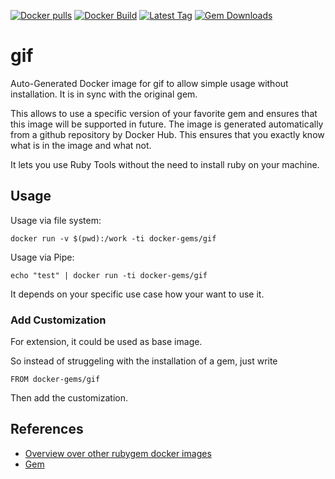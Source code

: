 [![Docker pulls](https://img.shields.io/docker/pulls/rubygem/gif.svg)](https://hub.docker.com/r/rubygem/gif/)
[![Docker Build](https://img.shields.io/docker/automated/rubygem/gif.svg)](https://hub.docker.com/r/rubygem/gif/)
[![Latest Tag](https://img.shields.io/github/tag/docker-rubygem/gif.svg)](https://hub.docker.com/r/rubygem/gif/)
[![Gem Downloads](https://img.shields.io/gem/dt/gif.svg)](https://rubygems.org/gems/gif/)
# gif

Auto-Generated Docker image for gif to allow simple usage without installation.
It is in sync with the original gem.

This allows to use a specific version of your favorite gem and ensures that this image will be supported in future.
The image is generated automatically from a github repository by Docker Hub.
This ensures that you exactly know what is in the image and what not.

It lets you use Ruby Tools without the need to install ruby on your machine.

## Usage

Usage via file system:

`docker run -v $(pwd):/work -ti docker-gems/gif`

Usage via Pipe:

`echo "test" | docker run -ti docker-gems/gif`

It depends on your specific use case how your want to use it.

### Add Customization

For extension, it could be used as base image.

So instead of struggeling with the installation of a gem, just write

`FROM docker-gems/gif`

Then add the customization.

## References

 - [Overview over other rubygem docker images](https://github.com/thinkbot/docker-rubygem)
 - [Gem](https://rubygems.org/gems/gif/)
